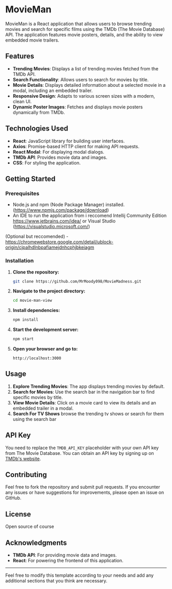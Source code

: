 # MovieMan

MovieMan is a React application that allows users to browse trending movies and search for specific films using the TMDb (The Movie Database) API. The application features movie posters, details, and the ability to view embedded movie trailers.

## Features

- **Trending Movies**: Displays a list of trending movies fetched from the TMDb API.
- **Search Functionality**: Allows users to search for movies by title.
- **Movie Details**: Displays detailed information about a selected movie in a modal, including an embedded trailer.
- **Responsive Design**: Adapts to various screen sizes with a modern, clean UI.
- **Dynamic Poster Images**: Fetches and displays movie posters dynamically from TMDb.

## Technologies Used

- **React**: JavaScript library for building user interfaces.
- **Axios**: Promise-based HTTP client for making API requests.
- **React Modal**: For displaying modal dialogs.
- **TMDb API**: Provides movie data and images.
- **CSS**: For styling the application.

## Getting Started

### Prerequisites

- Node.js and npm (Node Package Manager) installed. (https://www.npmjs.com/package/download)
- An IDE to run the application from i reccomend Intellij Community Edition https://www.jetbrains.com/idea/ or Visual Studio (https://visualstudio.microsoft.com/)
  
(Optional but reccomended)
-https://chromewebstore.google.com/detail/ublock-origin/cjpalhdlnbpafiamejdnhcphjbkeiagm


### Installation

1. **Clone the repository:**

    ```bash
    git clone https://github.com/MrMoody098/MovieMadness.git
    ```

2. **Navigate to the project directory:**

    ```bash
    cd movie-man-view
    ```

3. **Install dependencies:**

    ```bash
    npm install
    ```

4. **Start the development server:**

    ```bash
    npm start
    ```

5. **Open your browser and go to:**

    ```
    http://localhost:3000
    ```

## Usage

1. **Explore Trending Movies**: The app displays trending movies by default.
2. **Search for Movies**: Use the search bar in the navigation bar to find specific movies by title.
3. **View Movie Details**: Click on a movie card to view its details and an embedded trailer in a modal.
4. **Search For TV Shows** browse the trending tv shows or search for them using the search bar
## API Key

You need to replace the `TMDB_API_KEY` placeholder with your own API key from The Movie Database. You can obtain an API key by signing up on [TMDb's website](https://www.themoviedb.org/).

## Contributing

Feel free to fork the repository and submit pull requests. If you encounter any issues or have suggestions for improvements, please open an issue on GitHub.

## License
Open source of course

## Acknowledgments

- **TMDb API**: For providing movie data and images.
- **React**: For powering the frontend of this application.

---

Feel free to modify this template according to your needs and add any additional sections that you think are necessary.
